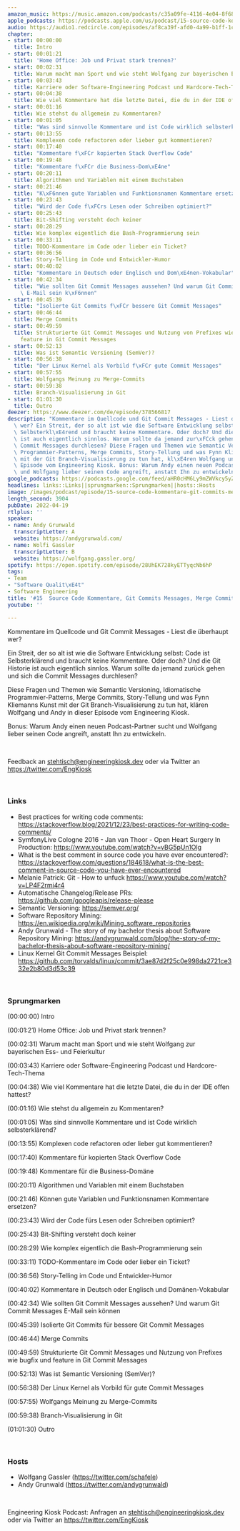 ```yaml
---
amazon_music: https://music.amazon.com/podcasts/c35a09fe-4116-4e04-8f68-77d61b112e46/episodes/514b60e4-f920-4b57-9e7a-fb050f7c922d/engineering-kiosk-15-source-code-kommentare-git-commits-messages-merge-commits-und-branch-visualisierungs-kunst
apple_podcasts: https://podcasts.apple.com/us/podcast/15-source-code-kommentare-git-commits-messages-merge/id1603082924?i=1000557995942
audio: https://audio1.redcircle.com/episodes/af8ca39f-afd0-4a99-b1ff-1cc11ab176ad/stream.mp3
chapter:
- start: 00:00:00
  title: Intro
- start: 00:01:21
  title: 'Home Office: Job und Privat stark trennen?'
- start: 00:02:31
  title: Warum macht man Sport und wie steht Wolfgang zur bayerischen Ess- und Feierkultur
- start: 00:03:43
  title: Karriere oder Software-Engineering Podcast und Hardcore-Tech-Thema
- start: 00:04:38
  title: Wie viel Kommentare hat die letzte Datei, die du in der IDE offen hattest?
- start: 00:01:16
  title: Wie stehst du allgemein zu Kommentaren?
- start: 00:01:05
  title: "Was sind sinnvolle Kommentare und ist Code wirklich selbsterkl\xE4rend?"
- start: 00:13:55
  title: Komplexen code refactoren oder lieber gut kommentieren?
- start: 00:17:40
  title: "Kommentare f\xFCr kopierten Stack Overflow Code"
- start: 00:19:48
  title: "Kommentare f\xFCr die Business-Dom\xE4ne"
- start: 00:20:11
  title: Algorithmen und Variablen mit einem Buchstaben
- start: 00:21:46
  title: "K\xF6nnen gute Variablen und Funktionsnamen Kommentare ersetzen?"
- start: 00:23:43
  title: "Wird der Code f\xFCrs Lesen oder Schreiben optimiert?"
- start: 00:25:43
  title: Bit-Shifting versteht doch keiner
- start: 00:28:29
  title: Wie komplex eigentlich die Bash-Programmierung sein
- start: 00:33:11
  title: TODO-Kommentare im Code oder lieber ein Ticket?
- start: 00:36:56
  title: Story-Telling im Code und Entwickler-Humor
- start: 00:40:02
  title: "Kommentare in Deutsch oder Englisch und Dom\xE4nen-Vokabular"
- start: 00:42:34
  title: "Wie sollten Git Commit Messages aussehen? Und warum Git Commit Messages\
    \ E-Mail sein k\xF6nnen"
- start: 00:45:39
  title: "Isolierte Git Commits f\xFCr bessere Git Commit Messages"
- start: 00:46:44
  title: Merge Commits
- start: 00:49:59
  title: Strukturierte Git Commit Messages und Nutzung von Prefixes wie bugfix und
    feature in Git Commit Messages
- start: 00:52:13
  title: Was ist Semantic Versioning (SemVer)?
- start: 00:56:38
  title: "Der Linux Kernel als Vorbild f\xFCr gute Commit Messages"
- start: 00:57:55
  title: Wolfgangs Meinung zu Merge-Commits
- start: 00:59:38
  title: Branch-Visualisierung in Git
- start: 01:01:30
  title: Outro
deezer: https://www.deezer.com/de/episode/378566817
description: "Kommentare im Quellcode und Git Commit Messages - Liest die \xFCberhaupt\
  \ wer? Ein Streit, der so alt ist wie die Software Entwicklung selbst: Code ist\
  \ Selbsterkl\xE4rend und braucht keine Kommentare. Oder doch? Und die Git Historie\
  \ ist auch eigentlich sinnlos. Warum sollte da jemand zur\xFCck gehen und sich die\
  \ Commit Messages durchlesen? Diese Fragen und Themen wie Semantic Versioning, Idiomatische\
  \ Programmier-Patterns, Merge Commits, Story-Tellung und was Fynn Kliemanns Kunst\
  \ mit der Git Branch-Visualisierung zu tun hat, kl\xE4ren Wolfgang und Andy in dieser\
  \ Episode vom Engineering Kiosk. Bonus: Warum Andy einen neuen Podcast-Partner sucht\
  \ und Wolfgang lieber seinen Code angreift, anstatt Ihn zu entwickeln."
google_podcasts: https://podcasts.google.com/feed/aHR0cHM6Ly9mZWVkcy5yZWRjaXJjbGUuY29tLzBlY2ZkZmQ3LWZkYTEtNGMzZC05NTE1LTQ3NjcyN2Y5ZGY1ZQ/episode/M2NhMGI4OWMtNzU0NS00MDNkLTg4NWQtZTk5ODFhNDYyYTll?sa=X&ved=0CAUQkfYCahcKEwi4xMSxj4L4AhUAAAAAHQAAAAAQNQ
headlines: links::Links||sprungmarken::Sprungmarken||hosts::Hosts
image: /images/podcast/episode/15-source-code-kommentare-git-commits-messages-merge-commits-und-branch-visualisierungs-kunst.jpg
length_second: 3904
pubDate: 2022-04-19
rtlplus: ''
speaker:
- name: Andy Grunwald
  transcriptLetter: A
  website: https://andygrunwald.com/
- name: Wolfi Gassler
  transcriptLetter: B
  website: https://wolfgang.gassler.org/
spotify: https://open.spotify.com/episode/28UhEK728kyETTyqcNb6hP
tags:
- Team
- "Software Qualit\xE4t"
- Software Engineering
title: '#15  Source Code Kommentare, Git Commits Messages, Merge Commits und Branch-Visualisierungs-Kunst'
youtube: ''

---
```

<p>Kommentare im Quellcode und Git Commit Messages - Liest die überhaupt wer?</p><p>Ein Streit, der so alt ist wie die Software Entwicklung selbst: Code ist Selbsterklärend und braucht keine Kommentare. Oder doch? Und die Git Historie ist auch eigentlich sinnlos. Warum sollte da jemand zurück gehen und sich die Commit Messages durchlesen?</p><p>Diese Fragen und Themen wie Semantic Versioning, Idiomatische Programmier-Patterns, Merge Commits, Story-Tellung und was Fynn Kliemanns Kunst mit der Git Branch-Visualisierung zu tun hat, klären Wolfgang und Andy in dieser Episode vom Engineering Kiosk.</p><p>Bonus: Warum Andy einen neuen Podcast-Partner sucht und Wolfgang lieber seinen Code angreift, anstatt Ihn zu entwickeln.</p><p><br></p><p>Feedback an <a href="mailto:stehtisch@engineeringkiosk.dev" rel="nofollow">stehtisch@engineeringkiosk.dev</a> oder via Twitter an <a href="https://twitter.com/EngKiosk" rel="nofollow">https://twitter.com/EngKiosk</a></p><p><br></p><h3 id="links">Links</h3><ul><li>Best practices for writing code comments: <a href="https://stackoverflow.blog/2021/12/23/best-practices-for-writing-code-comments/" rel="nofollow">https://stackoverflow.blog/2021/12/23/best-practices-for-writing-code-comments/</a> </li><li>SymfonyLive Cologne 2016 - Jan van Thoor - Open Heart Surgery In Production: <a href="https://www.youtube.com/watch?v=vBG5pUn1Olg" rel="nofollow">https://www.youtube.com/watch?v=vBG5pUn1Olg</a></li><li>What is the best comment in source code you have ever encountered?: <a href="https://stackoverflow.com/questions/184618/what-is-the-best-comment-in-source-code-you-have-ever-encountered" rel="nofollow">https://stackoverflow.com/questions/184618/what-is-the-best-comment-in-source-code-you-have-ever-encountered</a></li><li>Melanie Patrick: Git - How to unfuck <a href="https://www.youtube.com/watch?v=LP4F2rmi4r4" rel="nofollow">https://www.youtube.com/watch?v=LP4F2rmi4r4</a></li><li>Automatische Changelog/Release PRs: <a href="https://github.com/googleapis/release-please" rel="nofollow">https://github.com/googleapis/release-please</a></li><li>Semantic Versioning: <a href="https://semver.org/" rel="nofollow">https://semver.org/</a></li><li>Software Repository Mining: <a href="https://en.wikipedia.org/wiki/Mining_software_repositories" rel="nofollow">https://en.wikipedia.org/wiki/Mining_software_repositories</a></li><li>Andy Grunwald - The story of my bachelor thesis about Software Repository Mining: <a href="https://andygrunwald.com/blog/the-story-of-my-bachelor-thesis-about-software-repository-mining/" rel="nofollow">https://andygrunwald.com/blog/the-story-of-my-bachelor-thesis-about-software-repository-mining/</a></li><li>Linux Kernel Git Commit Messages Beispiel: <a href="https://github.com/torvalds/linux/commit/3ae87d2f25c0e998da2721ce332e2b80d3d53c39" rel="nofollow">https://github.com/torvalds/linux/commit/3ae87d2f25c0e998da2721ce332e2b80d3d53c39</a></li></ul><p><br></p><h3 id="sprungmarken">Sprungmarken</h3><p>(00:00:00) Intro</p><p>(00:01:21) Home Office: Job und Privat stark trennen?</p><p>(00:02:31) Warum macht man Sport und wie steht Wolfgang zur bayerischen Ess- und Feierkultur</p><p>(00:03:43) Karriere oder Software-Engineering Podcast und Hardcore-Tech-Thema</p><p>(00:04:38) Wie viel Kommentare hat die letzte Datei, die du in der IDE offen hattest?</p><p>(00:01:16) Wie stehst du allgemein zu Kommentaren?</p><p>(00:01:05) Was sind sinnvolle Kommentare und ist Code wirklich selbsterklärend?</p><p>(00:13:55) Komplexen code refactoren oder lieber gut kommentieren?</p><p>(00:17:40) Kommentare für kopierten Stack Overflow Code</p><p>(00:19:48) Kommentare für die Business-Domäne</p><p>(00:20:11) Algorithmen und Variablen mit einem Buchstaben</p><p>(00:21:46) Können gute Variablen und Funktionsnamen Kommentare ersetzen?</p><p>(00:23:43) Wird der Code fürs Lesen oder Schreiben optimiert?</p><p>(00:25:43) Bit-Shifting versteht doch keiner</p><p>(00:28:29) Wie komplex eigentlich die Bash-Programmierung sein</p><p>(00:33:11) TODO-Kommentare im Code oder lieber ein Ticket?</p><p>(00:36:56) Story-Telling im Code und Entwickler-Humor</p><p>(00:40:02) Kommentare in Deutsch oder Englisch und Domänen-Vokabular</p><p>(00:42:34) Wie sollten Git Commit Messages aussehen? Und warum Git Commit Messages E-Mail sein können</p><p>(00:45:39) Isolierte Git Commits für bessere Git Commit Messages</p><p>(00:46:44) Merge Commits</p><p>(00:49:59) Strukturierte Git Commit Messages und Nutzung von Prefixes wie bugfix und feature in Git Commit Messages</p><p>(00:52:13) Was ist Semantic Versioning (SemVer)?</p><p>(00:56:38) Der Linux Kernel als Vorbild für gute Commit Messages</p><p>(00:57:55) Wolfgangs Meinung zu Merge-Commits</p><p>(00:59:38) Branch-Visualisierung in Git</p><p>(01:01:30) Outro</p><p><br></p><h3 id="hosts">Hosts</h3><ul><li>Wolfgang Gassler (<a href="https://twitter.com/schafele" rel="nofollow">https://twitter.com/schafele</a>)</li><li>Andy Grunwald (<a href="https://twitter.com/andygrunwald" rel="nofollow">https://twitter.com/andygrunwald</a>)</li></ul><p><br></p><p>Engineering Kiosk Podcast: Anfragen an <a href="mailto:stehtisch@engineeringkiosk.dev" rel="nofollow">stehtisch@engineeringkiosk.dev</a> oder via Twitter an <a href="https://twitter.com/EngKiosk" rel="nofollow">https://twitter.com/EngKiosk</a></p>